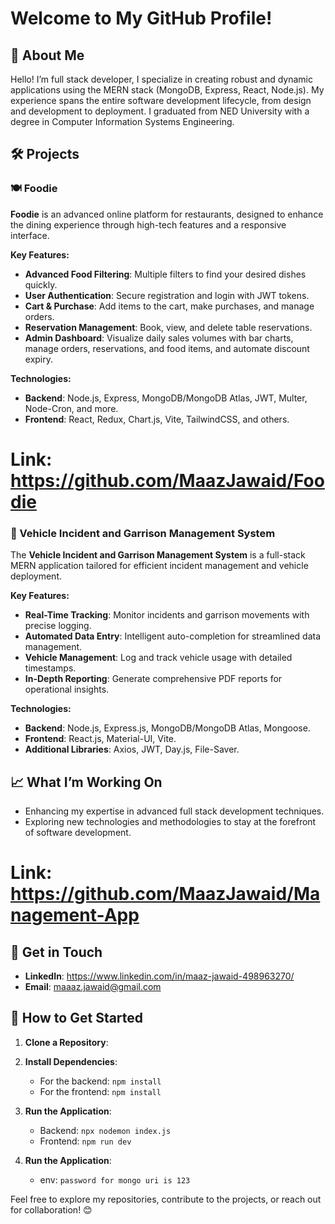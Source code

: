 # Welcome to My GitHub Profile!

## 👋 About Me
Hello! I’m full stack developer, I specialize in creating robust and dynamic applications using the MERN stack (MongoDB, Express, React, Node.js). My experience spans the entire software development lifecycle, from design and development to deployment. I graduated from NED University with a degree in Computer Information Systems Engineering.

## 🛠 Projects

### 🍽️ Foodie
**Foodie** is an advanced online platform for restaurants, designed to enhance the dining experience through high-tech features and a responsive interface.

**Key Features:**
- **Advanced Food Filtering**: Multiple filters to find your desired dishes quickly.
- **User Authentication**: Secure registration and login with JWT tokens.
- **Cart & Purchase**: Add items to the cart, make purchases, and manage orders.
- **Reservation Management**: Book, view, and delete table reservations.
- **Admin Dashboard**: Visualize daily sales volumes with bar charts, manage orders, reservations, and food items, and automate discount expiry.

**Technologies:**
- **Backend**: Node.js, Express, MongoDB/MongoDB Atlas, JWT, Multer, Node-Cron, and more.
- **Frontend**: React, Redux, Chart.js, Vite, TailwindCSS, and others.

# Link: https://github.com/MaazJawaid/Foodie

### 🚓 Vehicle Incident and Garrison Management System
The **Vehicle Incident and Garrison Management System** is a full-stack MERN application tailored for efficient incident management and vehicle deployment.

**Key Features:**
- **Real-Time Tracking**: Monitor incidents and garrison movements with precise logging.
- **Automated Data Entry**: Intelligent auto-completion for streamlined data management.
- **Vehicle Management**: Log and track vehicle usage with detailed timestamps.
- **In-Depth Reporting**: Generate comprehensive PDF reports for operational insights.

**Technologies:**
- **Backend**: Node.js, Express.js, MongoDB/MongoDB Atlas, Mongoose.
- **Frontend**: React.js, Material-UI, Vite.
- **Additional Libraries**: Axios, JWT, Day.js, File-Saver.

## 📈 What I’m Working On
- Enhancing my expertise in advanced full stack development techniques.
- Exploring new technologies and methodologies to stay at the forefront of software development.

# Link: https://github.com/MaazJawaid/Management-App

## 💬 Get in Touch
- **LinkedIn**: https://www.linkedin.com/in/maaz-jawaid-498963270/
- **Email**: maaaz.jawaid@gmail.com

## 📂 How to Get Started

1. **Clone a Repository**:

2. **Install Dependencies**:
   - For the backend: `npm install`
   - For the frontend: `npm install`

3. **Run the Application**:
   - Backend: `npx nodemon index.js`
   - Frontend: `npm run dev`
  
4. **Run the Application**:
   - env: `password for mongo uri is 123`

Feel free to explore my repositories, contribute to the projects, or reach out for collaboration! 😊

